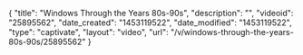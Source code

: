 {
    "title": "Windows Through the Years 80s-90s",
    "description": "",
    "videoid": "25895562",
    "date_created": "1453119522",
    "date_modified": "1453119522",
    "type": "captivate",
    "layout": "video",
    "url": "\/v\/windows-through-the-years-80s-90s\/25895562"
}